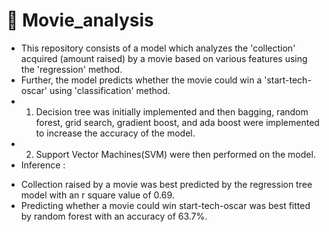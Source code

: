 # 🎥 Movie_analysis
* This repository consists of a model which analyzes the 'collection' acquired (amount raised) by a movie based on various features using the 'regression' method.
* Further, the model predicts whether the movie could win a 'start-tech-oscar' using 'classification' method. 
* 1. Decision tree was initially implemented and then bagging, random forest, grid search, gradient boost, and ada boost were implemented to increase the accuracy of the model. 
* 2. Support Vector Machines(SVM) were then performed on the model.  
* Inference :
- Collection raised by a movie was best predicted by the regression tree model with an r square value of 0.69.
- Predicting whether a movie could win start-tech-oscar was best fitted by random forest with an accuracy of 63.7%.
  
